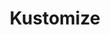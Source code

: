 ---
title: "Kustomize"
linkTitle: "Kustomize"
weight: 2
type: docs
description: >
    Applying kustomization.yaml Files
---